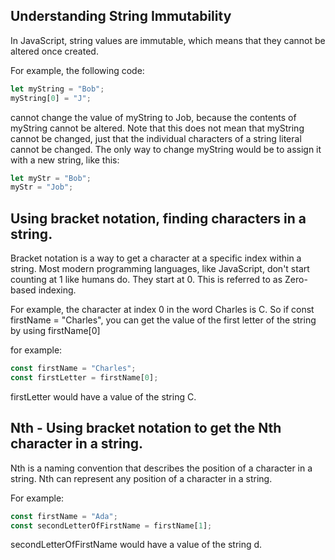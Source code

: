 ## Understanding String Immutability

In JavaScript, string values are immutable, which means that they cannot be altered once created.

For example, the following code:

```JavaScript
let myString = "Bob";
myString[0] = "J";
```
cannot change the value of myString to Job, because the contents of myString cannot be altered. Note that this does not mean that myString cannot be changed, just that the individual characters of a string literal cannot be changed. The only way to change myString would be to assign it with a new string, like this:
```JavaScript
let myStr = "Bob";
myStr = "Job";
```

## Using bracket notation, finding characters in a string.
Bracket notation is a way to get a character at a specific index within a string.
Most modern programming languages, like JavaScript, don't start counting at 1 like humans do. They start at 0. This is referred to as Zero-based indexing.

For example, the character at index 0 in the word Charles is C. So if const firstName = "Charles", you can get the value of the first letter of the string by using firstName[0]

for example:
```JavaScript
const firstName = "Charles";
const firstLetter = firstName[0];
```
firstLetter would have a value of the string C.

## Nth - Using bracket notation to get the Nth character in a string.

Nth is a naming convention that describes the position of a character in a string. Nth can represent any position of a character in a string.

For example:
```JavaScript
const firstName = "Ada";
const secondLetterOfFirstName = firstName[1];
```
secondLetterOfFirstName would have a value of the string d.


